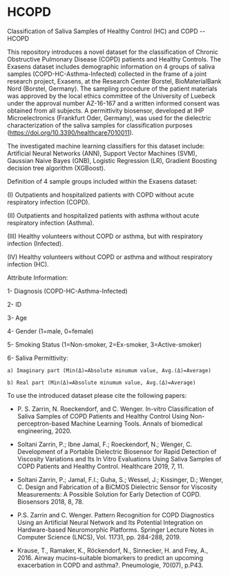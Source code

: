 # HCOPD
Classification of Saliva Samples of Healthy Control (HC) and COPD -- HCOPD 

This repository introduces a novel dataset for the classification of Chronic Obstructive Pulmonary Disease (COPD) patients and Healthy Controls. The Exasens dataset includes demographic information on 4 groups of saliva samples (COPD-HC-Asthma-Infected) collected in the frame of a joint research project, Exasens, at the Research Center Borstel, BioMaterialBank Nord (Borstel, Germany). The sampling procedure of the patient materials was approved by the local ethics committee of the University of Luebeck under the approval number AZ-16-167 and a written informed consent was obtained from all subjects. A permittivity biosensor, developed at IHP Microelectronics (Frankfurt Oder, Germany), was used for the dielectric characterization of the saliva samples for classification purposes (https://doi.org/10.3390/healthcare7010011). 

The investigated machine learning classifiers for this dataset include: Artificial Neural Networks (ANN), Support Vector Machines (SVM), Gaussian Naive Bayes (GNB), Logistic Regression (LR), Gradient Boosting decision tree algorithm (XGBoost).    

Definition of 4 sample groups included within the Exasens dataset: 

(I) Outpatients and hospitalized patients with COPD without acute respiratory infection (COPD). 

(II) Outpatients and hospitalized patients with asthma without acute respiratory infection (Asthma). 

(III) Healthy volunteers without COPD or asthma, but with respiratory infection (Infected). 

(IV) Healthy volunteers without COPD or asthma and without respiratory infection (HC).

Attribute Information: 

1- Diagnosis (COPD-HC-Asthma-Infected) 

2- ID 

3- Age

4- Gender (1=male, 0=female) 

5- Smoking Status (1=Non-smoker, 2=Ex-smoker, 3=Active-smoker) 

6- Saliva Permittivity:

    a) Imaginary part (Min(Δ)=Absolute minumum value, Avg.(Δ)=Average)  
    
    b) Real part (Min(Δ)=Absolute minumum value, Avg.(Δ)=Average) 
    
To use the introduced dataset please cite the following papers: 
- P. S. Zarrin, N. Roeckendorf, and C. Wenger. In-vitro Classification of Saliva Samples of COPD Patients and Healthy Control Using Non-perceptron-based Machine Learning Tools. Annals of biomedical engineering, 2020. 

- Soltani Zarrin, P.; Ibne Jamal, F.; Roeckendorf, N.; Wenger, C. Development of a Portable Dielectric Biosensor for Rapid Detection of Viscosity Variations and Its In Vitro Evaluations Using Saliva Samples of COPD Patients and Healthy Control. Healthcare 2019, 7, 11.

- Soltani Zarrin, P.; Jamal, F.I.; Guha, S.; Wessel, J.; Kissinger, D.; Wenger, C. Design and Fabrication of a BiCMOS Dielectric Sensor for Viscosity Measurements: A Possible Solution for Early Detection of COPD. Biosensors 2018, 8, 78.

- P.S. Zarrin and C. Wenger. Pattern Recognition for COPD Diagnostics Using an Artificial Neural Network and Its Potential Integration on Hardware-based Neuromorphic Platforms. Springer Lecture Notes in Computer Science (LNCS), Vol. 11731, pp. 284-288, 2019.   

- Krause, T., Ramaker, K., Röckendorf, N., Sinnecker, H. and Frey, A., 2016. Airway mucins–suitable biomarkers to predict an upcoming exacerbation in COPD and asthma?. Pneumologie, 70(07), p.P43.
